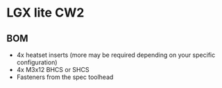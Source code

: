 # LGX lite CW2

## BOM

*   4x heatset inserts (more may be required depending on your specific configuration)
*   4x M3x12 BHCS or SHCS
*   Fasteners from the spec toolhead
